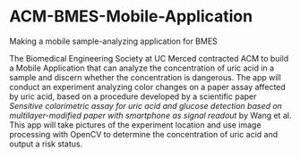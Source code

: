 # ACM-BMES-Mobile-Application
Making a mobile sample-analyzing application for BMES

The Biomedical Engineering Society at UC Merced contracted ACM to build a Mobile Application that can analyze the concentration of uric acid in a sample and discern whether the concentration is dangerous. The app will conduct an experiment analyzing color changes on a paper assay affected by uric acid, based on a procedure developed by a scientific paper *Sensitive colorimetric assay for uric acid and glucose detection based on multilayer-modified paper with smartphone as signal readout* by Wang et al. This app will take pictures of the experiment location and use image processing with OpenCV to determine the concentration of uric acid and output a risk status.
